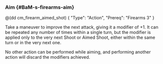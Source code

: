 ### Aim {#BaM-s-firearms-aim}

@(dd cm_firearm_aimed_shot)
{ "Type": "Action",
	"Prereq": "Firearms 3"
}

Take a maneuver to improve the next attack, giving it a
modifier of +1. It can be repeated any number of times within a 
single turn, but the modifier is applied only to the very next 
Shoot or Aimed Shoot, either within the same turn or in the very next one. 

No other action can be performed while aiming, and performing another
action will discard the modifiers achieved.
